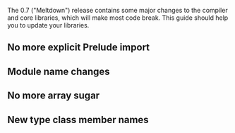The 0.7 ("Meltdown") release contains some major changes to the compiler and core libraries, which will make most code break. This guide should help you to update your libraries.

## No more explicit Prelude import

## Module name changes

## No more array sugar

## New type class member names